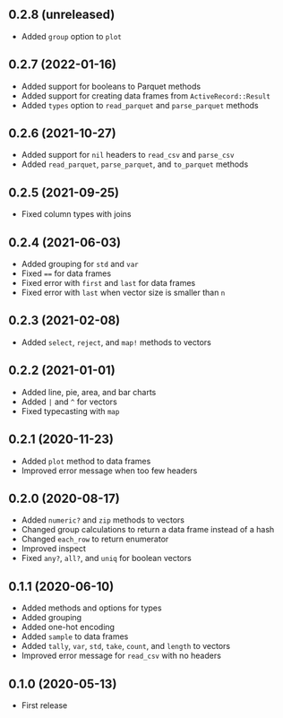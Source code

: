 ## 0.2.8 (unreleased)

- Added `group` option to `plot`

## 0.2.7 (2022-01-16)

- Added support for booleans to Parquet methods
- Added support for creating data frames from `ActiveRecord::Result`
- Added `types` option to `read_parquet` and `parse_parquet` methods

## 0.2.6 (2021-10-27)

- Added support for `nil` headers to `read_csv` and `parse_csv`
- Added `read_parquet`, `parse_parquet`, and `to_parquet` methods

## 0.2.5 (2021-09-25)

- Fixed column types with joins

## 0.2.4 (2021-06-03)

- Added grouping for `std` and `var`
- Fixed `==` for data frames
- Fixed error with `first` and `last` for data frames
- Fixed error with `last` when vector size is smaller than `n`

## 0.2.3 (2021-02-08)

- Added `select`, `reject`, and `map!` methods to vectors

## 0.2.2 (2021-01-01)

- Added line, pie, area, and bar charts
- Added `|` and `^` for vectors
- Fixed typecasting with `map`

## 0.2.1 (2020-11-23)

- Added `plot` method to data frames
- Improved error message when too few headers

## 0.2.0 (2020-08-17)

- Added `numeric?` and `zip` methods to vectors
- Changed group calculations to return a data frame instead of a hash
- Changed `each_row` to return enumerator
- Improved inspect
- Fixed `any?`, `all?`, and `uniq` for boolean vectors

## 0.1.1 (2020-06-10)

- Added methods and options for types
- Added grouping
- Added one-hot encoding
- Added `sample` to data frames
- Added `tally`, `var`, `std`, `take`, `count`, and `length` to vectors
- Improved error message for `read_csv` with no headers

## 0.1.0 (2020-05-13)

- First release
